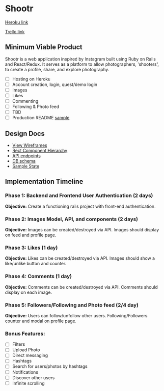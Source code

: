# Shootr

[Heroku link][heroku]

[Trello link][trello]

[heroku]: http://www.herokuapp.com
[trello]: https://trello.com/b/dneeZItq/aa-fsp-shootr

## Minimum Viable Product

Shootr is a web application inspired by Instagram built using Ruby on Rails
and React/Redux. It serves as a platform to allow photographers, 'shooters', to create a profile, share, and explore photography.

- [ ] Hosting on Heroku
- [ ] Account creation, login, quest/demo login
- [ ] Images
- [ ] Likes
- [ ] Commenting
- [ ] Following & Photo feed
- [ ] TBD
- [ ] Production README [sample](docs/production_readme.md)

## Design Docs

* [View Wireframes]()
* [Rect Component Hierarchy][component-hierarchy]
* [API endpoints][api-endpoints]
* [DB schema][schema]
* [Sample State][sample-state]

[api-endpoints]: api-endpoints.md
[component-hierarchy]: component-hierarchy.md
[schema]: schema.md
[sample-state]: sample-state.md

## Implementation Timeline

### Phase 1: Backend and Frontend User Authentication (2 days)

**Objective:** Create a functioning rails project with front-end authentication.

### Phase 2: Images Model, API, and components (2 days)

**Objective:** Images can be created/destroyed via API. Images should display on feed and profile page.

### Phase 3: Likes (1 day)

**Objective:** Likes can be created/destroyed via API. Images should show a like/unlike button and counter.

### Phase 4: Comments (1 day)

**Objective:** Comments can be created/destroyed via API. Comments should display on each image.

### Phase 5: Followers/Following and Photo feed (2/4 day)

**Objective:** Users can follow/unfollow other users. Following/Followers counter and modal on profile page.


### Bonus Features:

- [ ] Filters
- [ ] Upload Photo
- [ ] Direct messaging
- [ ] Hashtags
- [ ] Search for users/photos by hashtags
- [ ] Notifications
- [ ] Discover other users
- [ ] Infinite scrolling
